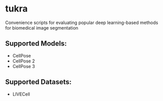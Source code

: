 # tukra
Convenience scripts for evaluating popular deep learning-based methods for biomedical image segmentation

## Supported Models:
- CellPose
- CellPose 2
- CellPose 3

## Supported Datasets:
- LIVECell
